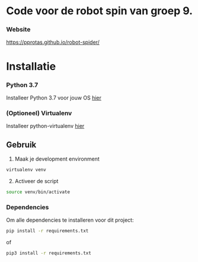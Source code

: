 # Code voor de robot spin van groep 9.
### Website
https://pprotas.github.io/robot-spider/

# Installatie
### Python 3.7
Installeer Python 3.7 voor jouw OS [hier](https://wiki.python.org/moin/BeginnersGuide/Download)
### (Optioneel) Virtualenv
Installeer python-virtualenv [hier](https://virtualenv.pypa.io/en/latest/)
## Gebruik
1. Maak je development environment
``` bash
virtualenv venv
```
2. Activeer de script
```bash
source venv/bin/activate
```
### Dependencies
Om alle dependencies te installeren voor dit project:
``` bash
pip install -r requirements.txt
```
of
``` bash
pip3 install -r requirements.txt
```